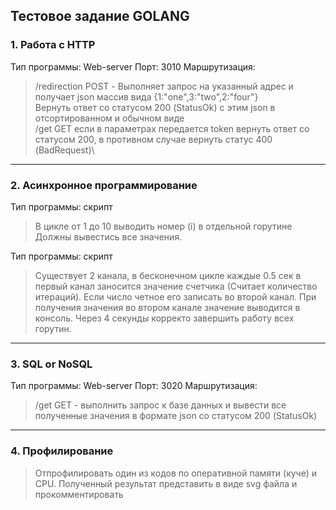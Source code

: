 ## Тестовое задание GOLANG

### 1. Работа с HTTP
Тип программы: Web-server
Порт: 3010
Маршрутизация: 

> /redirection POST - Выполняет запрос на указанный адрес и получает json массив вида {1:"one",3:"two",2:"four"}\
> Вернуть ответ со статусом 200 (StatusOk) c этим json в отсортированном и обычном виде\
> /get GET если в параметрах передается token вернуть ответ со статусом 200, в противном случае вернуть статус 400 (BadRequest)\

---
### 2. Асинхронное программирование 
Тип программы: скрипт

> В цикле от 1 до 10 выводить номер (i) в отдельной горутине
> Должны вывестись все значения.
    
Тип программы: скрипт

> Существует 2 канала, в бесконечном цикле каждые 0.5 сек в первый канал заносится значение счетчика (Считает количество итераций). Если число четное его записать во второй канал.
> При получения значения во втором канале значение выводится в консоль.
> Через 4 секунды корректо завершить работу всех горутин.
    

---
### 3. SQL or NoSQL
Тип программы: Web-server
Порт: 3020
Маршрутизация: 

> /get GET - выполнить запрос к базе данных и вывести все полученные значения в формате json cо статусом 200 (StatusOk)

---
### 4. Профилирование 
    
> Отпрофилировать один из кодов по оперативной памяти (куче) и CPU. Полученный результат представить в виде svg файла и прокомментировать
